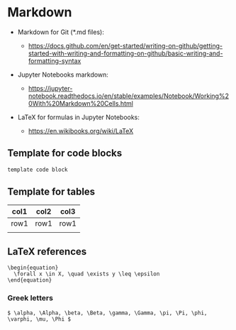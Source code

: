 # Markdown

- Markdown for Git (\*.md files):
  - https://docs.github.com/en/get-started/writing-on-github/getting-started-with-writing-and-formatting-on-github/basic-writing-and-formatting-syntax

- Jupyter Notebooks markdown: 
  - https://jupyter-notebook.readthedocs.io/en/stable/examples/Notebook/Working%20With%20Markdown%20Cells.html

- LaTeX for formulas in Jupyter Notebooks:
  - https://en.wikibooks.org/wiki/LaTeX

## Template for code blocks
```bash
template code block
```

## Template for tables

| col1 | col2 | col3 |
| ---- | ---- | ---- |
| row1 | row1 | row1 |
|      |      |      |

## LaTeX references

```
\begin{equation}
  \forall x \in X, \quad \exists y \leq \epsilon
\end{equation}
```

### Greek letters
```
$ \alpha, \Alpha, \beta, \Beta, \gamma, \Gamma, \pi, \Pi, \phi, \varphi, \mu, \Phi $
```